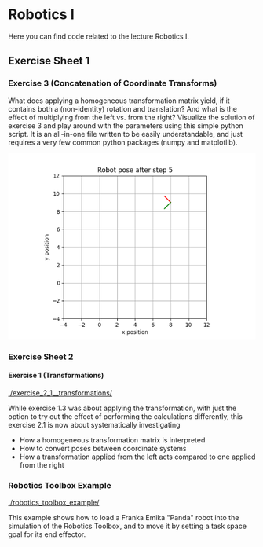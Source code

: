 # Robotics I

Here you can find code related to the lecture Robotics I.

## Exercise Sheet 1

### Exercise 3 (Concatenation of Coordinate Transforms)

What does applying a homogeneous transformation matrix yield, if it contains both a (non-identity) rotation and translation? And what is the effect of multiplying from the left vs. from the right? Visualize the solution of exercise 3 and play around with the parameters using this simple python script. It is an all-in-one file written to be easily understandable, and just requires a very few common python packages (numpy and matplotlib).

![Robot pose in the x/y-plane](img/exercise_sheet_1__exercise_3__illustration.png)

### Exercise Sheet 2

#### Exercise 1 (Transformations)

[./exercise_2_1__transformations/](./exercise_2_1__transformations/)

While exercise 1.3 was about applying the transformation, with just the option to try out the effect of performing the calculations differently, this exercise 2.1 is now about systematically investigating
- How a homogeneous transformation matrix is interpreted
- How to convert poses between coordinate systems
- How a transformation applied from the left acts compared to one applied from the right

### Robotics Toolbox Example

[./robotics_toolbox_example/](./robotics_toolbox_example/)

This example shows how to load a Franka Emika "Panda" robot into the simulation of the Robotics Toolbox, and to move it by setting a task space goal for its end effector.

